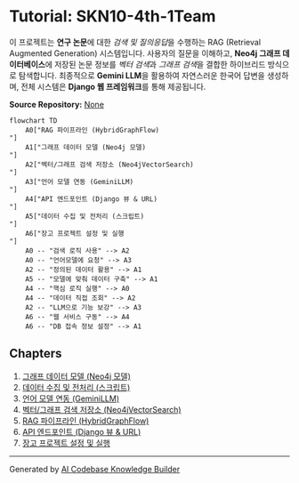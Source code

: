 # Tutorial: SKN10-4th-1Team

이 프로젝트는 **연구 논문**에 대한 *검색 및 질의응답*을 수행하는 RAG (Retrieval Augmented Generation) 시스템입니다. 
사용자의 질문을 이해하고, **Neo4j 그래프 데이터베이스**에 저장된 논문 정보를 *벡터 검색*과 *그래프 검색*을 결합한 하이브리드 방식으로 탐색합니다. 
최종적으로 **Gemini LLM**을 활용하여 자연스러운 한국어 답변을 생성하며, 전체 시스템은 **Django 웹 프레임워크**를 통해 제공됩니다.


**Source Repository:** [None](None)

```mermaid
flowchart TD
    A0["RAG 파이프라인 (HybridGraphFlow)
"]
    A1["그래프 데이터 모델 (Neo4j 모델)
"]
    A2["벡터/그래프 검색 저장소 (Neo4jVectorSearch)
"]
    A3["언어 모델 연동 (GeminiLLM)
"]
    A4["API 엔드포인트 (Django 뷰 & URL)
"]
    A5["데이터 수집 및 전처리 (스크립트)
"]
    A6["장고 프로젝트 설정 및 실행
"]
    A0 -- "검색 로직 사용" --> A2
    A0 -- "언어모델에 요청" --> A3
    A2 -- "정의된 데이터 활용" --> A1
    A5 -- "모델에 맞춰 데이터 구축" --> A1
    A4 -- "핵심 로직 실행" --> A0
    A4 -- "데이터 직접 조회" --> A2
    A2 -- "LLM으로 기능 보강" --> A3
    A6 -- "웹 서비스 구동" --> A4
    A6 -- "DB 접속 정보 설정" --> A1
```

## Chapters

1. [그래프 데이터 모델 (Neo4j 모델)
](01_그래프_데이터_모델__neo4j_모델__.md)
2. [데이터 수집 및 전처리 (스크립트)
](02_데이터_수집_및_전처리__스크립트__.md)
3. [언어 모델 연동 (GeminiLLM)
](03_언어_모델_연동__geminillm__.md)
4. [벡터/그래프 검색 저장소 (Neo4jVectorSearch)
](04_벡터_그래프_검색_저장소__neo4jvectorsearch__.md)
5. [RAG 파이프라인 (HybridGraphFlow)
](05_rag_파이프라인__hybridgraphflow__.md)
6. [API 엔드포인트 (Django 뷰 & URL)
](06_api_엔드포인트__django_뷰___url__.md)
7. [장고 프로젝트 설정 및 실행
](07_장고_프로젝트_설정_및_실행_.md)


---

Generated by [AI Codebase Knowledge Builder](https://github.com/The-Pocket/Tutorial-Codebase-Knowledge)